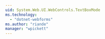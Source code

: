 ```yaml
---
uid: System.Web.UI.WebControls.TextBoxMode
ms.technology: 
  - "dotnet-webforms"
ms.author: "riande"
manager: "wpickett"
---
```

